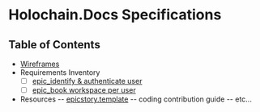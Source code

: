 # Holochain.Docs Specifications
## Table of Contents
* [Wireframes](app-wireframe.md)
* Requirements Inventory
  * [ ] [epic_identify & authenticate user](epic_identify%20%26%20authenticate%20user.md)
  * [ ] [epic_book workspace per user](epic_book%20workspace%20per%20user.md)
 
 * Resources
 -- [epicstory.template](epicstory.template)
 -- coding contribution guide
 -- etc...

<!--stackedit_data:
eyJoaXN0b3J5IjpbLTExMzI2MzM4NDIsLTgyNzE5NDY4MF19
-->
